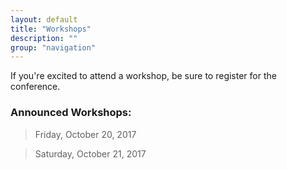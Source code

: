 ```yaml
---
layout: default
title: "Workshops"
description: ""
group: "navigation"
---
```


If you're excited to attend a workshop, be sure to register for the conference.


### Announced Workshops:
> Friday, October 20, 2017



> Saturday, October 21, 2017



